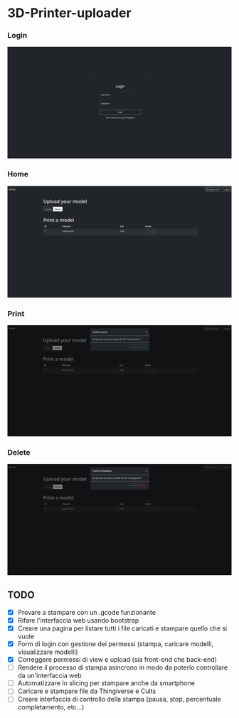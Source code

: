 # 3D-Printer-uploader
### Login
![login](/screenshots/login.png)
### Home
![home](/screenshots/home.png)
### Print
![print](/screenshots/print.png)
### Delete
![delete](/screenshots/delete.png)
## TODO
- [x] Provare a stampare con un .gcode funzionante
- [x] Rifare l'interfaccia web usando bootstrap
- [x] Creare una pagina per listare tutti i file caricati e stampare quello che si vuole
- [x] Form di login con gestione dei permessi (stampa, caricare modelli, visualizzare modelli)
- [x] Correggere permessi di view e upload (sia front-end che back-end)
- [ ] Rendere il processo di stampa asincrono in modo da poterlo controllare da un'interfaccia web
- [ ] Automatizzare lo slicing per stampare anche da smartphone
- [ ] Caricare e stampare file da Thingiverse e Cults
- [ ] Creare interfaccia di controllo della stampa (pausa, stop, percentuale completamento, etc...)

